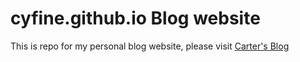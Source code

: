 # cyfine.github.io Blog website
This is repo for my personal blog website, please visit [Carter's Blog](https://cyfine.github.io)